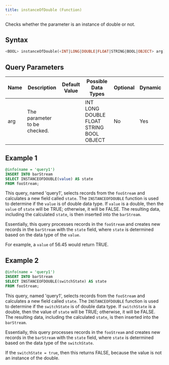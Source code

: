 ```yaml
---
title: instanceOfDouble (Function)
---
```


Checks whether the parameter is an instance of double or not.

## Syntax

```sql
<BOOL> instanceOfDouble(<INT|LONG|DOUBLE|FLOAT|STRING|BOOL|OBJECT> arg)
```

## Query Parameters

| Name | Description            | Default Value | Possible Data Types       | Optional | Dynamic |
|------|------------------------|---------------|---------------------------|----------|---------|
| arg  | The parameter to be checked. |           | INT LONG DOUBLE FLOAT STRING BOOL OBJECT | No       | Yes     |

## Example 1

```sql
@info(name = 'query1')
INSERT INTO barStream
SELECT INSTANCEOFDOUBLE(value) AS state
FROM fooStream;

```

This query, named 'query1', selects records from the `fooStream` and calculates a new field called `state`. The `INSTANCEOFDOUBLE` function is used to determine if the `value` is of double data type. If `value` is a double, then the `value` of `state` will be TRUE; otherwise, it will be FALSE. The resulting data, including the calculated `state`, is then inserted into the `barStream`.

Essentially, this query processes records in the `fooStream` and creates new records in the `barStream` with the `state` field, where `state` is determined based on the data type of the `value`.

For example, a `value` of 56.45 would return TRUE.

## Example 2

```sql
@info(name = 'query1')
INSERT INTO barStream
SELECT INSTANCEOFDOUBLE(switchState) AS state
FROM fooStream;
```

This query, named 'query1', selects records from the `fooStream` and calculates a new field called `state`. The `INSTANCEOFDOUBLE` function is used to determine if the `switchState` is of double data type. If `switchState` is a double, then the value of `state` will be TRUE; otherwise, it will be FALSE. The resulting data, including the calculated `state`, is then inserted into the `barStream`.

Essentially, this query processes records in the `fooStream` and creates new records in the `barStream` with the `state` field, where `state` is determined based on the data type of the `switchState`.

If the `switchState = true`, then this returns FALSE, because the value is not an instance of the double.
